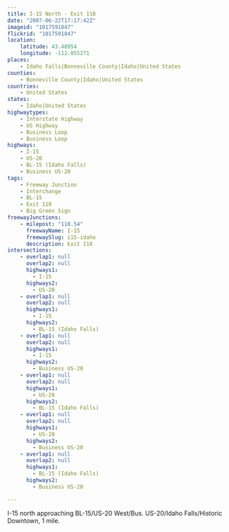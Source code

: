 ```yaml
---
title: I-15 North - Exit 118
date: "2007-06-22T17:17:42Z"
imageid: "1017591847"
flickrid: "1017591847"
location:
    latitude: 43.48954
    longitude: -112.055271
places:
    - Idaho Falls|Bonneville County|Idaho|United States
counties:
    - Bonneville County|Idaho|United States
countries:
    - United States
states:
    - Idaho|United States
highwaytypes:
    - Interstate Highway
    - US Highway
    - Business Loop
    - Business Loop
highways:
    - I-15
    - US-20
    - BL-15 (Idaho Falls)
    - Business US-20
tags:
    - Freeway Junction
    - Interchange
    - BL-15
    - Exit 118
    - Big Green Sign
freewayJunctions:
    - milepost: "118.54"
      freewayName: I-15
      freewaySlug: i15-idaho
      description: Exit 118
intersections:
    - overlap1: null
      overlap2: null
      highways1:
        - I-15
      highways2:
        - US-20
    - overlap1: null
      overlap2: null
      highways1:
        - I-15
      highways2:
        - BL-15 (Idaho Falls)
    - overlap1: null
      overlap2: null
      highways1:
        - I-15
      highways2:
        - Business US-20
    - overlap1: null
      overlap2: null
      highways1:
        - US-20
      highways2:
        - BL-15 (Idaho Falls)
    - overlap1: null
      overlap2: null
      highways1:
        - US-20
      highways2:
        - Business US-20
    - overlap1: null
      overlap2: null
      highways1:
        - BL-15 (Idaho Falls)
      highways2:
        - Business US-20

---
```

I-15 north approaching BL-15/US-20 West/Bus. US-20/Idaho Falls/Historic Downtown, 1 mile.